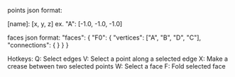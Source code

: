 points json format:

[name]: [x, y, z]
ex. "A": [-1.0, -1.0, -1.0]

faces json format:
    "faces": {
        "F0": {
            "vertices": ["A", "B", "D", "C"],
            "connections": {
            }
        }
    }

Hotkeys:
Q: Select edges
V: Select a point along a selected edge
X: Make a crease between two selected points
W: Select a face
F: Fold selected face